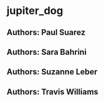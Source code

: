# jupiter_dog

## Authors: Paul Suarez
## Authors: Sara Bahrini
## Authors: Suzanne Leber
## Authors: Travis Williams